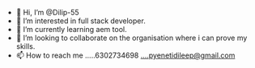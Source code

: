 - 👋 Hi, I’m @Dilip-55
- 👀 I’m interested in full stack developer.
- 🌱 I’m currently learning aem tool.
- 💞️ I’m looking to collaborate on the organisation where i can prove my skills.
- 📫 How to reach me .....6302734698 ....pyenetidileep@gmail.com

<!---
Dilip-55/Dilip-55 is a ✨ special ✨ repository because its `README.md` (this file) appears on your GitHub profile.
You can click the Preview link to take a look at your changes.
--->
